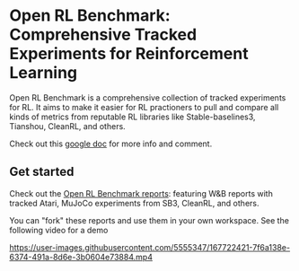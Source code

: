 # Open RL Benchmark: Comprehensive Tracked Experiments for Reinforcement Learning

Open RL Benchmark is a comprehensive collection of tracked experiments for RL. It aims to make it easier for RL practioners to pull and compare all kinds of metrics from reputable RL libraries like Stable-baselines3, Tianshou, CleanRL, and others.

Check out this [google doc](https://docs.google.com/document/d/1cDI_AMr2QVmkC53dCHFMYwGJtLC8V4p6KdL2wnYPaiI/edit?usp=sharing) for more info and comment.


## Get started

Check out the [Open RL Benchmark reports](https://wandb.ai/openrlbenchmark/openrlbenchmark/reportlist): featuring W&B reports with tracked Atari, MuJoCo experiments from SB3, CleanRL, and others.

You can "fork" these reports and use them in your own workspace. See the following video for a demo


https://user-images.githubusercontent.com/5555347/167722421-7f6a138e-6374-491a-8d6e-3b0604e73884.mp4

